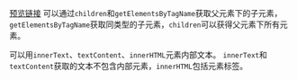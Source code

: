 [预览链接](https://astak16.github.io/Study-JS/%E7%AC%AC%E4%BA%8C%E8%AF%BE/%E7%82%B9%E5%87%BBdiv%EF%BC%8C%E6%98%BE%E7%A4%BA%E5%86%85%E5%AE%B9/index.html)
可以通过`children`和`getElementsByTagName`获取父元素下的子元素，`getElementsByTagName`获取同类型的子元素，`children`可以获得父元素下所有元素。

可以用`innerText`、`textContent`、`innerHTML`元素内部文本。
`innerText`和`textContent`获取的文本不包含内部元素，`innerHTML`包括元素标签。